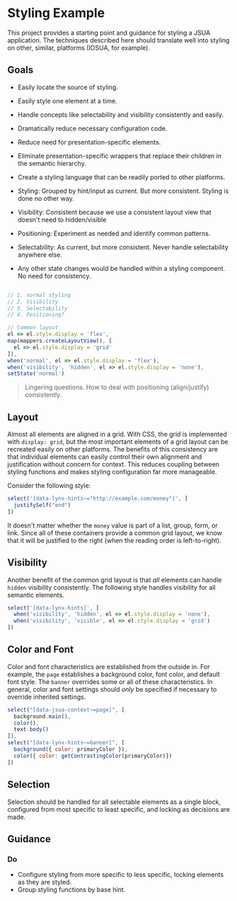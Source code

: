 Styling Example
=================================================

This project provides a starting point and guidance for styling a JSUA
application. The techniques described here should translate well into styling
on other, similar, platforms (IOSUA, for example).

Goals
-------------------------------------------------

- Easily locate the source of styling.
- Easily style one element at a time.
- Handle concepts like selectability and visibility consistently and easily.
- Dramatically reduce necessary configuration code.
- Reduce need for presentation-specific elements.
- Eliminate presentation-specific wrappers that replace their children in the semantic
  hierarchy.
- Create a styling language that can be readily ported to other platforms.

- Styling: Grouped by hint/input as current. But more consistent. Styling is done no other way.
- Visibility: Consistent because we use a consistent layout view that doesn't need to hidden/visible
- Positioning: Experiment as needed and identify common patterns.
- Selectability: As current, but more consistent. Never handle selectability anywhere else.
- Any other state changes would be handled within a styling component. No need for consistency.

```js

// 1. normal styling
// 2. Visibility
// 3. Selectability
// 4. Positioning?

```

```js
// Common layout
el => el.style.display = 'flex',
map(mappers.createLayoutView(), [
  el => el.style.display = 'grid'
]),
when('normal', el => el.style.display = 'flex'),
when('visibility', 'hidden', el => el.style.display = 'none'),
setState('normal')
```

> Lingering questions. How to deal with positioning (align/justify) consistently.

Layout
-------------------------------------------------

Almost all elements are aligned in a grid. With CSS, the grid is implemented
with `display: grid`, but the most important elements of a grid layout can be
recreated easily on other platforms. The benefits of this consistency are that
individual elements can easily control their own alignment and justification
without concern for context. This reduces coupling between styling functions
and makes styling configuration far more manageable.

Consider the following style:

```js
select('[data-lynx-hints~="http://example.com/money"]', [
  justifySelf("end")
])
```

It doesn't matter whether the `money` value is part of a list, group, form, or link. Since all of these containers provide a common grid layout, we know that it will be justified to the right (when the reading order is left-to-right).

Visibility
-------------------------------------------------

Another benefit of the common grid layout is that *all* elements can handle `hidden` visibility consistently. The following style handles visibility for all semantic elements.

```js
select('[data-lynx-hints]', [
  when('visibility', 'hidden', el => el.style.display = 'none'),
  when('visibility', 'visible', el => el.style.display = 'grid')
])
```

Color and Font
-------------------------------------------------

Color and font characteristics are established from the outside in. For example, the `page` establishes a background color, font color, and default font style. The `banner` overrides some or all of these characteristics. In general, color and font settings
should *only* be specified if necessary to override inherited settings.

```js
select("[data-jsua-context~=page]", [
  background.main(),
  color(),
  text.body()
]),
select("[data-lynx-hints~=banner]", [
  background({ color: primaryColor }),
  color({ color: getContrastingColor(primaryColor)})
])
```

Selection
-------------------------------------------------

Selection should be handled for all selectable elements as a single block,
configured from most specific to least specific, and locking as decisions are made.

Guidance
-------------------------------------------------

### Do

- Configure styling from more specific to less specific, locking elements as they are styled.
- Group styling functions by base hint.
